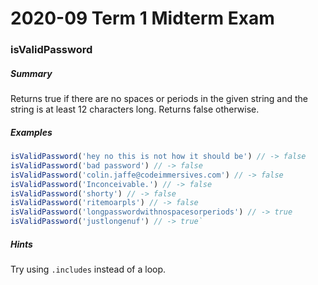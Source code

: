 # 2020-09 Term 1 Midterm Exam



### isValidPassword

##### Summary

Returns true if there are no spaces or periods in the given string and the string is at least 12 characters long. Returns false otherwise.

##### Examples

``` javascript
isValidPassword('hey no this is not how it should be') // -> false
isValidPassword('bad password') // -> false
isValidPassword('colin.jaffe@codeimmersives.com') // -> false
isValidPassword('Inconceivable.') // -> false
isValidPassword('shorty') // -> false
isValidPassword('ritemoarpls') // -> false
isValidPassword('longpasswordwithnospacesorperiods') // -> true
isValidPassword('justlongenuf') // -> true`
```

##### Hints

Try using `.includes` instead of a loop.
